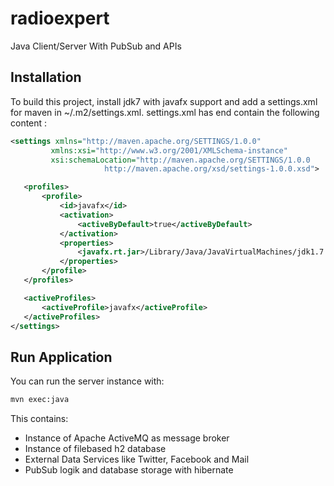 radioexpert
===========

Java Client/Server With PubSub and APIs

Installation
------------
To build this project, install jdk7 with javafx support and add a settings.xml for maven in ~/.m2/settings.xml. settings.xml has end contain the following content :


```xml
<settings xmlns="http://maven.apache.org/SETTINGS/1.0.0"
         xmlns:xsi="http://www.w3.org/2001/XMLSchema-instance"
         xsi:schemaLocation="http://maven.apache.org/SETTINGS/1.0.0
                     http://maven.apache.org/xsd/settings-1.0.0.xsd">

   <profiles>
       <profile>
           <id>javafx</id>
           <activation>
               <activeByDefault>true</activeByDefault>
           </activation>
           <properties>
               <javafx.rt.jar>/Library/Java/JavaVirtualMachines/jdk1.7.0_09.jdk/Contents/Home/jre/lib/jfxrt.jar</javafx.rt.jar>
           </properties>
       </profile>
   </profiles>

   <activeProfiles>
       <activeProfile>javafx</activeProfile>
   </activeProfiles>
</settings>
```

Run Application
---------------
You can run the server instance with:
```sh
mvn exec:java
```
This contains:

* Instance of Apache ActiveMQ as message broker
* Instance of filebased h2 database
* External Data Services like Twitter, Facebook and Mail
* PubSub logik and database storage with hibernate
